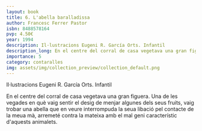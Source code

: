 ```yaml
---
layout: book
title: 6. L'abella baralladissa
author: Francesc Ferrer Pastor
isbn: 8488578164
pvp: 4.50€
year: 1994
description: Il·lustracions Eugeni R. García Orts. Infantil
description_long: En el centre del corral de casa vegetava una gran figuera. Una de les vegades en què vaig sentir el desig de menjar algunes dels seus fruits, vaig trobar una abella que en veure interrompuda la seua libació pel contacte de la meua mà, arremeté contra la mateixa amb el mal geni característic d'aquests animalets.
importance: 5
category: contaralles
img: assets/img/collection_preview/collection_default.png
---
```


Il·lustracions Eugeni R. García Orts. Infantil

En el centre del corral de casa vegetava una gran figuera. Una de les vegades en què vaig sentir el desig de menjar algunes dels seus fruits, vaig trobar una abella que en veure interrompuda la seua libació pel contacte de la meua mà, arremeté contra la mateixa amb el mal geni característic d'aquests animalets.
